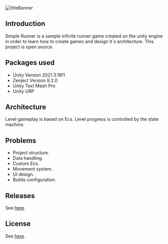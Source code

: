 ![titleBanner](https://user-images.githubusercontent.com/98838657/229349827-b28478ce-ec89-4224-bd93-4a87c8e70e1e.png)

## Introduction
Simple Runner is a sample infinite runner game created on the unity engine in order to learn how to create games and design it`s architecture.
This project is open source.

## Packages used
 - Unity Version 2021.3.16f1
 - Zenject Version 9.2.0
 - Unity Text Mesh Pro
 - Unity URP

## Architecture
Level gameplay is based on Ecs. Level progress is controlled by the state machine.

## Problems
 - Project structure.
 - Data handling.
 - Custom Ecs.
 - Movement system.
 - UI design.
 - Builds configuration. 

## Releases
See [here](https://github.com/Kot-Alenya/Simple-Runner/releases).

## License
See [here](LICENSE.txt).
